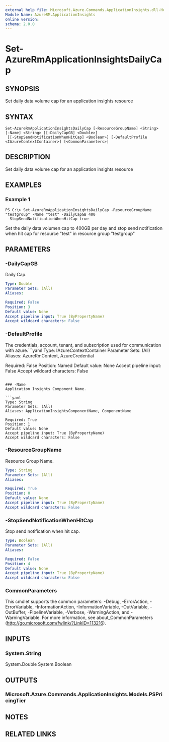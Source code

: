 ```yaml
---
external help file: Microsoft.Azure.Commands.ApplicationInsights.dll-Help.xml
Module Name: AzureRM.ApplicationInsights
online version: 
schema: 2.0.0
---
```


# Set-AzureRmApplicationInsightsDailyCap

## SYNOPSIS
Set daily data volume cap for an application insights resource

## SYNTAX

```
Set-AzureRmApplicationInsightsDailyCap [-ResourceGroupName] <String> [-Name] <String> [[-DailyCapGB] <Double>]
 [[-StopSendNotificationWhenHitCap] <Boolean>] [-DefaultProfile <IAzureContextContainer>] [<CommonParameters>]
```

## DESCRIPTION
Set daily data volume cap for an application insights resource

## EXAMPLES

### Example 1
```
PS C:\> Set-AzureRmApplicationInsightsDailyCap -ResourceGroupName "testgroup" -Name "test" -DailyCapGB 400
 -StopSendNotificationWhenHitCap true
```

Set the daily data volumen cap to 400GB per day and stop send notification when hit cap for resource "test" in resource group "testgroup"

## PARAMETERS

### -DailyCapGB
Daily Cap.

```yaml
Type: Double
Parameter Sets: (All)
Aliases: 

Required: False
Position: 3
Default value: None
Accept pipeline input: True (ByPropertyName)
Accept wildcard characters: False
```

### -DefaultProfile
The credentials, account, tenant, and subscription used for communication with azure.```yaml
Type: IAzureContextContainer
Parameter Sets: (All)
Aliases: AzureRmContext, AzureCredential

Required: False
Position: Named
Default value: None
Accept pipeline input: False
Accept wildcard characters: False
```

### -Name
Application Insights Component Name.

```yaml
Type: String
Parameter Sets: (All)
Aliases: ApplicationInsightsComponentName, ComponentName

Required: True
Position: 1
Default value: None
Accept pipeline input: True (ByPropertyName)
Accept wildcard characters: False
```

### -ResourceGroupName
Resource Group Name.

```yaml
Type: String
Parameter Sets: (All)
Aliases: 

Required: True
Position: 0
Default value: None
Accept pipeline input: True (ByPropertyName)
Accept wildcard characters: False
```

### -StopSendNotificationWhenHitCap
Stop send notification when hit cap.

```yaml
Type: Boolean
Parameter Sets: (All)
Aliases: 

Required: False
Position: 4
Default value: None
Accept pipeline input: True (ByPropertyName)
Accept wildcard characters: False
```

### CommonParameters
This cmdlet supports the common parameters: -Debug, -ErrorAction, -ErrorVariable, -InformationAction, -InformationVariable, -OutVariable, -OutBuffer, -PipelineVariable, -Verbose, -WarningAction, and -WarningVariable. For more information, see about_CommonParameters (http://go.microsoft.com/fwlink/?LinkID=113216).

## INPUTS

### System.String
System.Double
System.Boolean

## OUTPUTS

### Microsoft.Azure.Commands.ApplicationInsights.Models.PSPricingTier

## NOTES

## RELATED LINKS

